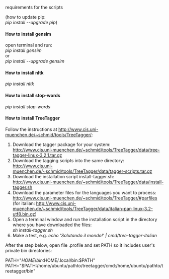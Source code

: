 requirements for the scripts

(how to update pip:   
*pip install --upgrade pip*)

#### How to install gensim

open terminal and run:    
*pip install gensim*   
or   
*pip install --upgrade gensim*

#### How to install nltk
*pip install nltk*


#### How to install stop-words
*pip install stop-words*

#### How to install TreeTagger
Follow the instructions at http://www.cis.uni-muenchen.de/~schmid/tools/TreeTagger/:   

1. Download the tagger package for your system:    
http://www.cis.uni-muenchen.de/~schmid/tools/TreeTagger/data/tree-tagger-linux-3.2.1.tar.gz
2. Download the tagging scripts into the same directory:   
http://www.cis.uni-muenchen.de/~schmid/tools/TreeTagger/data/tagger-scripts.tar.gz
3. Download the installation script install-tagger.sh:    
http://www.cis.uni-muenchen.de/~schmid/tools/TreeTagger/data/install-tagger.sh
4. Download the parameter files for the languages you want to process:    
http://www.cis.uni-muenchen.de/~schmid/tools/TreeTagger/#parfiles    
(for italian: http://www.cis.uni-muenchen.de/~schmid/tools/TreeTagger/data/italian-par-linux-3.2-utf8.bin.gz)
5. Open a terminal window and run the installation script in the directory where you have downloaded the files:   
*sh install-tagger.sh*
6. Make a test, e.g. *echo 'Salutando il mondo!' | cmd/tree-tagger-italian* 

After the step below, open file .profile and set PATH so it includes user's private bin directories:    
      
PATH="$HOME/bin:$HOME/.local/bin:$PATH"
PATH="$PATH:/home/ubuntu/pathto/treetagger/cmd:/home/ubuntu/pathto/treetagger/bin"
